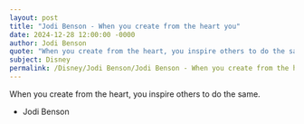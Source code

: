 ```yaml
---
layout: post
title: "Jodi Benson - When you create from the heart you"
date: 2024-12-28 12:00:00 -0000
author: Jodi Benson
quote: "When you create from the heart, you inspire others to do the same."
subject: Disney
permalink: /Disney/Jodi Benson/Jodi Benson - When you create from the heart you
---
```


When you create from the heart, you inspire others to do the same.

- Jodi Benson
